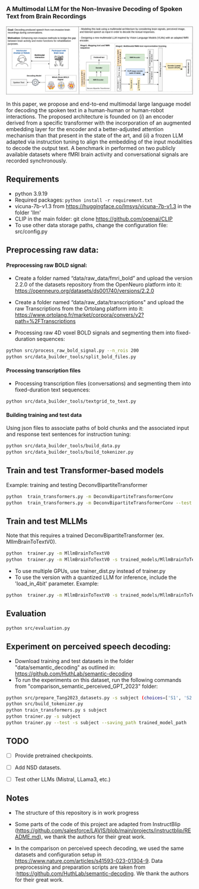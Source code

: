 ### A Multimodal LLM for the Non-Invasive Decoding of Spoken Text from Brain Recordings


![model](figs/overview_1.png)

 In this paper, we propose and end-to-end multimodal large language model for decoding the spoken text in a human-human or human-robot interactions. The proposed architecture is founded on  ($i$) an encoder derived from a specific transformer with the incorporation of an augmented embedding layer for the encoder and a better-adjusted attention mechanism than that present in the state of the art, and ($ii$) a frozen LLM adapted via instruction tuning to align the embedding of the input modalities to decode the output text. A benchmark in performed on two publicly available datasets where fMRI brain activity and conversational signals are recorded synchronously.

## Requirements

* python 3.9.19
* Required packages:  ```python install -r requirement.txt```
* vicuna-7b-v1.3 from https://huggingface.co/lmsys/vicuna-7b-v1.3 in the folder 'llm'
* CLIP in the main folder: git clone https://github.com/openai/CLIP
* To use other data storage paths, change the configuration file: src/config.py

## Preprocessing raw data:
#### Preprocessing raw BOLD signal:

* Create a folder named “data/raw_data/fmri_bold” and upload the version 2.2.0 of the datasets repository from the OpenNeuro platform into it:
https://openneuro.org/datasets/ds001740/versions/2.2.0

* Create a folder named “data/raw_data/transcriptions" and upload  the raw Transcriptions from the Ortolang platform into it:
https://www.ortolang.fr/market/corpora/convers/v2?path=%2FTranscriptions


* Processing raw 4D voxel BOLD signals and segmenting them into fixed-duration sequences:
```bash
python src/process_raw_bold_signal.py --n_rois 200
python src/data_builder_tools/split_bold_files.py
```

#### Processing transcription files
* Processing transcription files (conversations) and segmenting them into fixed-duration text sequences:
```bash
python src/data_builder_tools/textgrid_to_text.py
```

#### Building training and test data
Using json files to associate paths of bold chunks and the associated input and response text sentences for instruction tuning:
```bash
python src/data_builder_tools/build_data.py
python src/data_builder_tools/build_tokenizer.py
```


## Train and test Transformer-based models

Example: training and testing DeconvBipartiteTransformer
```bash
python  train_transformers.py -m DeconvBipartiteTransformerConv
python  train_transformers.py -m DeconvBipartiteTransformerConv --test
```   


## Train and test MLLMs
Note that this requires a trained DeconvBipartiteTransformer (ex. MllmBrainToTextV0).
```bash
python  trainer.py -m MllmBrainToTextV0
python  trainer.py -m MllmBrainToTextV0 -s trained_models/MllmBrainToTextV0_200_spoken_300.pth --test
```

* To use multiple GPUs, use trainer_dist.py instead of trainer.py
* To use the version with a quantized LLM for inference, include the 'load_in_4bit' parameter. Example:
  
```bash
python  trainer.py -m MllmBrainToTextV0 -s trained_models/MllmBrainToTextV0_200_spoken_300.pth --test --batch_size 16 --load_in_4bit
```   

## Evaluation
```bash
python src/evaluation.py
```

## Experiment on perceived speech decoding:
* Download training and test datasets in the folder "data/semantic_decoding" as outlined in: https://github.com/HuthLab/semantic-decoding
* To run the experiments on this dataset, run the following commands from "comparison_semantic_perceived_GPT_2023" folder:
```bash
python src/prepare_Tang2023_datasets.py -s subject (choices=['S1', 'S2', 'S3'])
python src/build_tokenizer.py
python train_transformers.py s subject
python trainer.py -s subject
python trainer.py --test -s subject --saving_path trained_model_path
```   

## TODO
- [ ] Provide pretrained checkpoints.
- [ ] Add NSD datasets.
- [ ] Test other LLMs (Mistral, LLama3, etc.)


## Notes
* The structure of this repository is in work progress
* Some parts of the code of this project are adapted from InstructBlip (https://github.com/salesforce/LAVIS/blob/main/projects/instructblip/README.md), we thank the authors for their great work.

* In the comparison on perceived speech decoding, we used the same datasets and configuration setup in https://www.nature.com/articles/s41593-023-01304-9. Data preprocessing and preparation scripts are taken from :https://github.com/HuthLab/semantic-decoding. We thank the authors for their great work.
